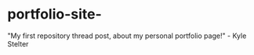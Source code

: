 # portfolio-site-
"My first repository thread post, about my personal portfolio page!" - Kyle Stelter
